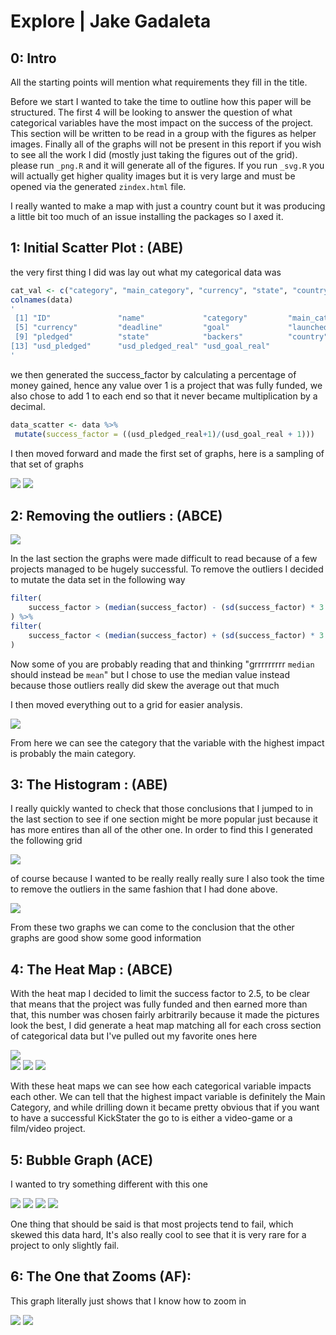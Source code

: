 # Explore | Jake Gadaleta

## 0: Intro

All the starting points will mention what requirements they fill in the title.

Before we start I wanted to take the time to outline how this paper will be structured. The first 4 will be looking to answer the question of what categorical variables have the most impact on the success of the project. This section will be written to be read in a group with the figures as helper images. Finally all of the graphs will not be present in this report if you wish to see all the work I did (mostly just taking the figures out of the grid). please run `_png.R` and it will generate all of the figures. If you run `_svg.R` you will actually get higher quality images but it is very large and must be opened via the generated `zindex.html` file.

I really wanted to make a map with just a country count but it was producing a little bit too much of an issue installing the packages so I axed it.


## 1: Initial Scatter Plot : (ABE)

the very first thing I did was lay out what my categorical data was

```R
cat_val <- c("category", "main_category", "currency", "state", "country")
colnames(data)
'
 [1] "ID"               "name"             "category"         "main_category"   
 [5] "currency"         "deadline"         "goal"             "launched"        
 [9] "pledged"          "state"            "backers"          "country"         
[13] "usd_pledged"      "usd_pledged_real" "usd_goal_real" 
'
```

we then generated the success_factor by calculating a percentage of money gained, hence any value over 1 is a project that was fully funded, we also chose to add 1 to each end so that it never became multiplication by a decimal.
```R
data_scatter <- data %>%
 mutate(success_factor = ((usd_pledged_real+1)/(usd_goal_real + 1))) 
```

I then moved forward and made the first set of graphs, here is a sampling of that set of graphs

![](_init/main_category.png)
![](_init/country.png)

## 2: Removing the outliers : (ABCE)

![](outliers.jpg)

In the last section the graphs were made difficult to read because of a few projects managed to be hugely successful. To remove the outliers I decided to mutate the data set in the following way

```R
filter(
    success_factor > (median(success_factor) - (sd(success_factor) * 3 ))
) %>%
filter(
    success_factor < (median(success_factor) + (sd(success_factor) * 3 ))
)
```

Now some of you are probably reading that and thinking "grrrrrrrrr `median` should instead be `mean`" but I chose to use the median value instead because those outliers really did skew the average out that much

I then moved everything out to a grid for easier analysis.

![](_init_filtered/grid.png)

From here we can see the category that the variable with the highest impact is probably the main category.

## 3: The Histogram : (ABE)

I really quickly wanted to check that those conclusions that I jumped to in the last section to see if one section might be more popular just because it has more entires than all of the other one. In order to find this I generated the following grid

![](_init_hist/grid.png)

of course because I wanted to be really really really sure I also took the time to remove the outliers in the same fashion that I had done above.

![](_init_hist/grid_rmoutliers.png)

From these two graphs we can come to the conclusion that the other graphs are good show some good information

## 4: The Heat Map : (ABCE)

With the heat map I decided to limit the success factor to 2.5, to be clear that means that the project was fully funded and then earned more than that, this number was chosen fairly arbitrarily because it made the pictures look the best, I did generate a heat map matching all for each cross section of categorical data but I've pulled out my favorite ones here

![](_heatmap_final/grid1.png)           
![](_heatmap_final/grid2.png)
![](_heatmap_final/grid3.png)
![](_heatmap_final/grid4.png)

With these heat maps we can see how each categorical variable impacts each other. We can tell that the highest impact variable is definitely the Main Category, and while drilling down it became pretty obvious that if you want to have a successful KickStater the go to is either a video-game or a film/video project.

## 5: Bubble Graph (ACE)

I wanted to try something different with this one

![](_bubble/country.png)
![](_bubble/currency.png)
![](_bubble/main_category.png)
![](_bubble/state.png)

One thing that should be said is that most projects tend to fail, which skewed this data hard, It's also really cool to see that it is very rare for a project to only slightly fail.

## 6: The One that Zooms (AF):

This graph literally just shows that I know how to zoom in

![](label/scat.png)
![](label/grid.png)